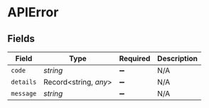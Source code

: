 # APIError


## Fields

| Field                 | Type                  | Required              | Description           |
| --------------------- | --------------------- | --------------------- | --------------------- |
| `code`                | *string*              | :heavy_minus_sign:    | N/A                   |
| `details`             | Record<string, *any*> | :heavy_minus_sign:    | N/A                   |
| `message`             | *string*              | :heavy_minus_sign:    | N/A                   |
